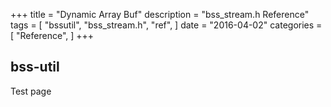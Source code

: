 +++
title = "Dynamic Array Buf"
description = "bss_stream.h Reference"
tags = [
    "bssutil",
    "bss_stream.h",
    "ref",
]
date = "2016-04-02"
categories = [
    "Reference",
]
+++

## bss-util

Test page